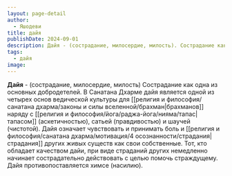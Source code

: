 ```yaml
---
layout: page-detail
author:
  - Яшодеви
title: дайя
publishDate: 2024-09-01
description: Дайя - (сострадание, милосердие, милость). Сострадание как одна из основных добродетелей. В Санатана Дхарме дайя является одной из четырех основ ведической культуры для брахманов наряду с тапасом (аскетичностью), сатьей (правдивостью) и шаучей (чистотой).
tags:
  - дайя
image:
---
```

**Дайя** - (сострадание, милосердие, милость)
Сострадание как одна из основных добродетелей. В Санатана Дхарме дайя является одной из четырех основ ведической культуры для [[религия и философия/санатана дхарма/законы и силы вселенной/брахман|брахманов]] наряду с [[религия и философия/йога/раджа-йога/нияма/тапас|тапасом]] (аскетичностью), сатьей (правдивостью) и шаучей (чистотой). Дайя означает чувствовать и принимать боль и [[религия и философия/санатана дхарма/мотивация/4 осознанности/страдания|страдания]] других живых существ как свои собственные. Тот, кто обладает качеством дайи, при виде страданий других немедленно начинает сострадательно действовать с целью помочь страждущему. Дайя противопоставляется химсе (насилию).

